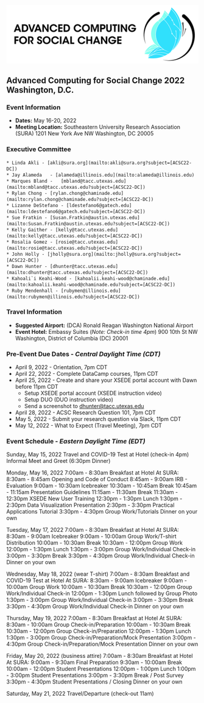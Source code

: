 ![ASCS Header](assets/logo/ACSC-Horizontal%402x-100.jpg)
## Advanced Computing for Social Change 2022 Washington, D.C.

### Event Information
* **Dates:** May 16-20, 2022
* **Meeting Location:** 
    Southeastern University Research Association (SURA) 
    1201 New York Ave NW
    Washington, DC 20005

### Executive Committee
    * Linda Akli - [akli@sura.org](mailto:akli@sura.org?subject=[ACSC22-DC])
    * Jay Alameda	- [alameda@illinois.edu](mailto:alameda@illinois.edu)
    * Marques Bland -	[mbland@tacc.utexas.edu](mailto:mbland@tacc.utexas.edu?subject=[ACSC22-DC])
    * Rylan Chong - [rylan.chong@chaminade.edu](mailto:rylan.chong@chaminade.edu?subject=[ACSC22-DC])
    * Lizanne DeStefano - [ldestefano6@gatech.edu](mailto:ldestefano6@gatech.edu?subject=[ACSC22-DC])
    * Sue Fratkin - [Susan.Fratkin@austin.utexas.edu](mailto:Susan.Fratkin@austin.utexas.edu?subject=[ACSC22-DC])
    * Kelly Gaither - [kelly@tacc.utexas.edu](mailto:kelly@tacc.utexas.edu?subject=[ACSC22-DC])
    * Rosalia Gomez - [rosie@tacc.utexas.edu](mailto:rosie@tacc.utexas.edu?subject=[ACSC22-DC])
    * John Holly - [jholly@sura.org](mailto:jholly@sura.org?subject=[ACSC22-DC])
    * Dawn Hunter - [dhunter@tacc.utexas.edu](mailto:dhunter@tacc.utexas.edu?subject=[ACSC22-DC])
    * Kahoali`i Keahi-Wood - [kahoalii.keahi-wood@chaminade.edu](mailto:kahoalii.keahi-wood@chaminade.edu?subject=[ACSC22-DC])
    * Ruby Mendenhall - [rubymen@illinois.edu](mailto:rubymen@illinois.edu?subject=[ACSC22-DC])



### Travel Information
* **Suggested Airport:** (DCA) Ronald Reagan Washington National Airport
* **Event Hotel:**
    Embassy Suites (_Note: Check-in time 4pm_)
    900 10th St NW
    Washington, District of Columbia (DC) 20001
    
### Pre-Event Due Dates - _Central Daylight Time (CDT)_
* April 9, 2022 -  Orientation, 7pm CDT
* April 22, 2022 -  Complete DataCamp courses, 11pm CDT
* April 25, 2022 - Create and share your XSEDE portal account with Dawn before 11pm CDT
  * Setup XSEDE portal account (XSEDE instruction video)
  * Setup DUO (DUO instruction video)
  * Send a screenshot to dhunter@tacc.utexas.edu
* April 28, 2022 - ACSC Research Question 101, 7pm CDT
* May 5, 2022 - Submit your research question via Slack, 11pm CDT
* May 12, 2022 - What to Expect (Travel Meeting), 7pm CDT

### Event Schedule - _Eastern Daylight Time (EDT)_
Sunday, May 15, 2022 
Travel and COVID-19 Test at Hotel (check-in 4pm)
Informal Meet and Greet (6:30pm Dinner)

Monday, May 16, 2022 
7:00am - 8:30am       	Breakfast at Hotel 
At SURA:
8:30am - 8:45am	Opening and Code of Conduct 
8:45am - 9:00am	IRB - Evaluation 
9:00am - 10:30am	Icebreaker
10:30am - 10:45am	Break
10:45am - 11:15am	Presentation Guidelines 
11:15am - 11:30am	Break
11:30am - 12:30pm	XSEDE New User Training 
12:30pm - 1:30pm 	Lunch
1:30pm - 2:30pm	Data Visualization Presentation
2:30pm - 3:30pm	Practical Applications Tutorial
3:30pm - 4:30pm	Group Work/Tutorials 
Dinner on your own

Tuesday, May 17, 2022 
7:00am - 8:30am       	Breakfast at Hotel
At SURA:
8:30am - 9:00am	Icebreaker
9:00am - 10:00am	Group Work/T-shirt Distribution
10:00am - 10:30am	Break
10:30am - 12:00pm	Group Work
12:00pm - 1:30pm	Lunch 
1:30pm - 3:00pm	Group Work/Individual Check-in
3:00pm - 3:30pm	Break 
3:30pm - 4:30pm	Group Work/Individual Check-in
Dinner on your own

Wednesday, May 18, 2022 (wear T-shirt)
7:00am - 8:30am       	Breakfast and COVID-19 Test at Hotel
At SURA:
8:30am - 9:00am	Icebreaker
9:00am - 10:00am	Group Work
10:00am - 10:30am	Break
10:30am - 12:00pm	Group Work/Individual Check-in
12:00pm - 1:30pm	Lunch followed by Group Photo               
1:30pm - 3:00pm	Group Work/Individual Check-in
3:00pm - 3:30pm	Break 
3:30pm - 4:30pm	Group Work/Individual Check-in
Dinner on your own

Thursday, May 19, 2022
7:00am - 8:30am       	Breakfast at Hotel
At SURA:
8:30am - 10:00am 	Group Check-in/Preparation 
10:00am - 10:30am	Break
10:30am - 12:00pm	Group Check-in/Preparation
12:00pm - 1:30pm	Lunch
1:30pm - 3:00pm	Group Check-in/Preparation/Mock Presentation
3:00pm - 4:30pm	Group Check-in/Preparation/Mock Presentation
Dinner on your own

Friday, May 20, 2022  (business attire)
7:00am - 8:30am       	Breakfast at Hotel
At SURA:
9:00am - 9:30am	Final Preparation
9:30am - 10:00am	Break
10:00am - 12:00pm	Student Presentations
12:00pm - 1:00pm	Lunch
1:00pm - 3:00pm	Student Presentations
3:00pm - 3:30pm	Break / Post Survey
3:30pm - 4:30pm	Student Presentations / Closing
Dinner on your own

Saturday, May 21, 2022
Travel/Departure (check-out 11am)



  
